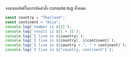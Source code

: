 จงหาผลลัพธ์ในบรรทัดคำสั่ง console.log ทั้งหมด

```js
const country = "Thailand";
const continent = "Asia";
console.log(`number is ${2}`);
console.log(`result is ${1 + 3}`);
console.log(`I live in ${country}`);
console.log(`I live in ${country}, ${continent}`);
console.log(`I live in ${country + ", " + continent}`);
console.log(`I live in ${"country, continent"}`);
```
